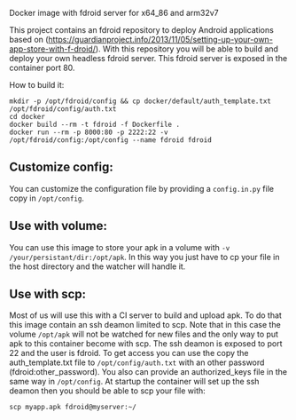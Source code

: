Docker image with fdroid server for x64_86 and arm32v7

This project contains an fdroid repository to deploy Android applications based on (https://guardianproject.info/2013/11/05/setting-up-your-own-app-store-with-f-droid/).
With this repository you will be able to build and deploy your own headless fdroid server.
This fdroid server is exposed in the container port 80.

How to build it:

```
mkdir -p /opt/fdroid/config && cp docker/default/auth_template.txt /opt/fdroid/config/auth.txt
cd docker
docker build --rm -t fdroid -f Dockerfile .
docker run --rm -p 8000:80 -p 2222:22 -v /opt/fdroid/config:/opt/config --name fdroid fdroid
```

Customize config:
-----------------

You can customize the configuration file by providing a `config.in.py` file copy in `/opt/config`.


Use with volume:
----------------

You can use this image to store your apk in a volume with `-v /your/persistant/dir:/opt/apk`.
In this way you just have to cp your file in the host directory and the watcher will handle it.


Use with scp:
-------------

Most of us will use this with a CI server to build and upload apk. To do that this image contain an ssh deamon limited to scp.
Note that in this case the volume `/opt/apk` will not be watched for new files and the only way to put apk to this container become with scp.
The ssh deamon is exposed to port 22 and the user is fdroid.
To get access you can use the copy the auth_template.txt file to `/opt/config/auth.txt` with an other password (fdroid:other_password).
You also can provide an authorized_keys file in the same way in `/opt/config`.
At startup the container will set up the ssh deamon then you should be able to scp your file with:

```
scp myapp.apk fdroid@myserver:~/

```
